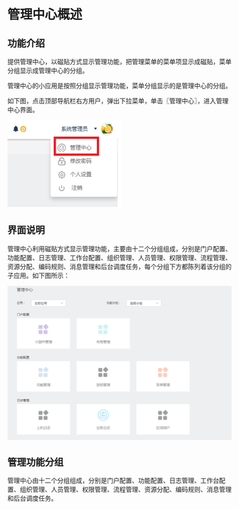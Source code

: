 # 管理中心概述

## 功能介绍

提供管理中心，以磁贴方式显示管理功能，把管理菜单的菜单项显示成磁贴，菜单分组显示成管理中心的分组。

管理中心的小应用是按照分组显示管理功能，菜单分组显示的是管理中心的分组。

如下图，点击顶部导航栏右方用户，弹出下拉菜单，单击〖管理中心〗，进入管理中心界面。

![](/articles/appspecial/5-/images/image4.png)
 

## 界面说明

管理中心利用磁贴方式显示管理功能，主要由十二个分组组成，分别是门户配置、功能配置、日志管理、工作台配置、组织管理、人员管理、权限管理、流程管理、资源分配、编码规则、消息管理和后台调度任务，每个分组下方都陈列着该分组的子应用。如下图所示：

![](/articles/appspecial/5-/images/image5.png)
 

## 管理功能分组

管理中心由十二个分组组成，分别是门户配置、功能配置、日志管理、工作台配置、组织管理、人员管理、权限管理、流程管理、资源分配、编码规则、消息管理和后台调度任务。


